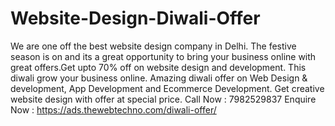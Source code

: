 # Website-Design-Diwali-Offer
We are one off the best website design company in Delhi. The festive season is on and its a great opportunity to bring your business online with great offers.Get upto 70% off on website design and development.  This diwali grow your business online. Amazing diwali offer on  Web Design &amp; development, App Development and Ecommerce Development. Get creative  website design with offer at special price. Call Now : 7982529837 Enquire Now : https://ads.thewebtechno.com/diwali-offer/
